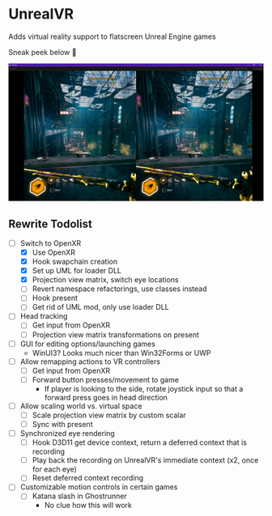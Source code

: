 # UnrealVR

Adds virtual reality support to flatscreen Unreal Engine games

Sneak peek below 👀

![](preview.png)

## Rewrite Todolist

- [ ] Switch to OpenXR
    - [x] Use OpenXR
    - [x] Hook swapchain creation
    - [x] Set up UML for loader DLL
    - [x] Projection view matrix, switch eye locations
    - [ ] Revert namespace refactorings, use classes instead
    - [ ] Hook present
    - [ ] Get rid of UML mod, only use loader DLL
- [ ] Head tracking
	- [ ] Get input from OpenXR
	- [ ] Projection view matrix transformations on present
- [ ] GUI for editing options/launching games
	- WinUI3? Looks much nicer than Win32Forms or UWP
- [ ] Allow remapping actions to VR controllers
	- [ ] Get input from OpenXR
	- [ ] Forward button presses/movement to game
		- If player is looking to the side, rotate joystick input so that a forward press goes in head direction
- [ ] Allow scaling world vs. virtual space
	- [ ] Scale projection view matrix by custom scalar
	- [ ] Sync with present
- [ ] Synchronized eye rendering
	- [ ] Hook D3D11 get device context, return a deferred context that is recording
	- [ ] Play back the recording on UnrealVR's immediate context (x2, once for each eye)
	- [ ] Reset deferred context recording
- [ ] Customizable motion controls in certain games
	- [ ] Katana slash in Ghostrunner
		- No clue how this will work
